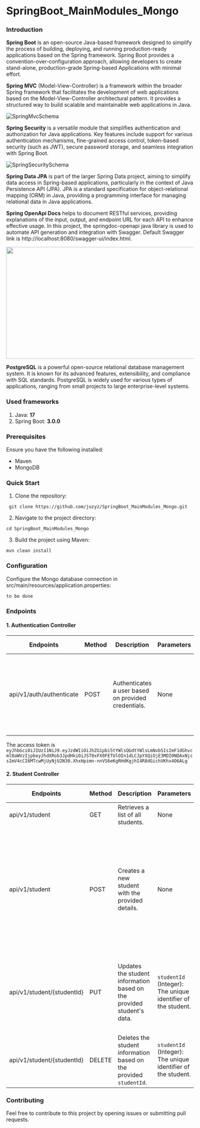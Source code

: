 # SpringBoot_MainModules_Mongo

### Introduction

**Spring Boot** is an open-source Java-based framework designed to simplify the process of building, deploying, and running production-ready applications based on the Spring framework. Spring Boot provides a convention-over-configuration approach, allowing developers to create stand-alone, production-grade Spring-based Applications with minimal effort.

**Spring MVC** (Model-View-Controller) is a framework within the broader Spring framework that facilitates the development of web applications based on the Model-View-Controller architectural pattern. It provides a structured way to build scalable and maintainable web applications in Java.

![SpringMvcSchema](https://github.com/juzyz/SpringBoot_Demo/assets/96008515/1abcd1fa-9d76-4da9-86a4-33ebf4948f09)


**Spring Security** is a versatile module that simplifies authentication and authorization for Java applications. Key features include support for various authentication mechanisms, fine-grained access control, token-based security (such as JWT), secure password storage, and seamless integration with Spring Boot. 

![SpringSecuritySchema](https://github.com/juzyz/SpringBoot_Demo/assets/96008515/abe679a7-9f08-4659-be6c-cc8c4a31ccdc)


**Spring Data JPA** is part of the larger Spring Data project, aiming to simplify data access in Spring-based applications, particularly in the context of Java Persistence API (JPA). JPA is a standard specification for object-relational mapping (ORM) in Java, providing a programming interface for managing relational data in Java applications.

**Spring OpenApi Docs** helps to document RESTful services, providing explanations of the input, output, and endpoint URL for each API to enhance effective usage. In this project, the springdoc-openapi java library is used to automate API generation and integration with Swagger. Default Swagger link is http://localhost:8080/swagger-ui/index.html.

<img src="https://github.com/juzyz/SpringBoot_MainModules_Mongo/assets/96008515/093e17be-0c5e-4732-bef8-e16774a87051" width="700" height="300">


**PostgreSQL** is a powerful open-source relational database management system. It is known for its advanced features, extensibility, and compliance with SQL standards. PostgreSQL is widely used for various types of applications, ranging from small projects to large enterprise-level systems.




### Used frameworks 

1. Java: **17**
2. Spring Boot: **3.0.0**


### Prerequisites

Ensure you have the following installed:
- Maven
- MongoDB

### Quick Start 

1. Clone the repository:

```
 git clone https://github.com/juzyz/SpringBoot_MainModules_Mongo.git
```

2. Navigate to the project directory:

```
cd SpringBoot_MainModules_Mongo
```

3. Build the project using Maven:
   
```
mvn clean install
```

### Configuration

Configure the Mongo database connection in src/main/resources/application.properties:

```
to be done
```

### Endpoints

#### 1. Authentication Controller

| Endpoints   |   Method    | Description | Parameters | Request Body |
| ----------- | ----------- |----------- |----------- |----------- |
| api/v1/auth/authenticate  | POST     |Authenticates a user based on provided credentials.| None| `email` (String): The email of the user.<br> `password` (String): The password of the user.

The access token is ```eyJhbGciOiJIUzI1NiJ9.eyJzdWIiOiJhZG1pbi5tYWlsQGdtYWlsLmNvbSIsImF1dGhvcml0aWVzIjpbeyJhdXRob3JpdHkiOiJST0xFX0FETUlOIn1dLCJpYXQiOjE3MDI0NDAxNjcsImV4cCI6MTcwMjUyNjU2N30.XhxHpimn-nnVS6eKgRHdKgjhI4R8dGichVKhx4O6ALg```

#### 2. Student Controller

| Endpoints   |   Method    | Description | Parameters | Request Body |
| ----------- | ----------- |----------- |----------- |----------- |
| api/v1/student  | GET     |Retrieves a list of all students.| None| None
| api/v1/student  | POST    |Creates a new student with the provided details.| None| `name` (String): The student's name  <br>`email` (String): The student's email address<br> `dateOfBirth` (String): The student's date of birth
| api/v1/student/{studentId}  | PUT     | Updates the student information based on the provided student's data.|  `studentId` (Integer): The unique identifier of the student.|`name` (String): The student's name  <br>`email` (String): The student's email address.
| api/v1/student/{studentId}  | DELETE     | Deletes the student information based on the provided `studentId`.|  `studentId` (Integer): The unique identifier of the student. | None


### Contributing
Feel free to contribute to this project by opening issues or submitting pull requests. 
 

